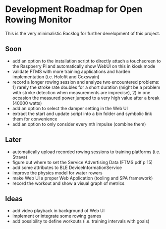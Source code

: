 # Development Roadmap for Open Rowing Monitor

This is the very minimalistic Backlog for further development of this project.

## Soon

* add an option to the installation script to directly attach a touchscreen to the Raspberry Pi and automatically show WebUI on this in kiosk mode
* validate FTMS with more training applications and harden implementation (i.e. Holofit and Coxswain)
* record a longer rowing session and analyze two encountered problems: 1) rarely the stroke rate doubles for a short duration (might be a problem with stroke detection when measurements are imprecise), 2) in one occasion the measured power jumped to a very high value after a break (40000 watts)
* add an option to select the damper setting in the Web UI
* extract the start and update script into a bin folder and symbolic link them for convenience
* add an option to only consider every nth impulse (combine them)

## Later

* automatically upload recorded rowing sessions to training platforms (i.e. Strava)
* figure out where to set the Service Advertising Data (FTMS.pdf p 15)
* add some attributes to BLE DeviceInformationService
* improve the physics model for water rowers
* make Web UI a proper Web Application (tooling and SPA framework)
* record the workout and show a visual graph of metrics

## Ideas

* add video playback in background of Web UI
* implement or integrate some rowing games
* add possibility to define workouts (i.e. training intervals with goals)
